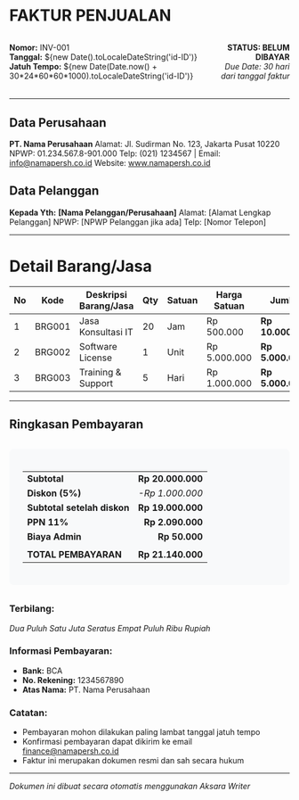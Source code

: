 <!--
aksara:true
type: document
style: ./templates/invoice.css
size: 210mmx297mm
meta:
    title: Faktur Penjualan
    subtitle: Invoice #INV-001
header: | PT. Nama Perusahaan | NPWP: 01.234.567.8-901.000 | ${new Date().toLocaleDateString('id-ID')} |
footer: Terima kasih atas kepercayaan Anda - PT. Nama Perusahaan
background: ../assets/invoice-letterhead.jpg
-->

# FAKTUR PENJUALAN

<div style="display: flex; justify-content: space-between; margin: 2rem 0;">
  <div>
    <strong>Nomor:</strong> INV-001<br>
    <strong>Tanggal:</strong> ${new Date().toLocaleDateString('id-ID')}<br>
    <strong>Jatuh Tempo:</strong> ${new Date(Date.now() + 30*24*60*60*1000).toLocaleDateString('id-ID')}
  </div>
  <div style="text-align: right;">
    <strong>STATUS: BELUM DIBAYAR</strong><br>
    <em>Due Date: 30 hari dari tanggal faktur</em>
  </div>
</div>

---

## Data Perusahaan

**PT. Nama Perusahaan**
Alamat: Jl. Sudirman No. 123, Jakarta Pusat 10220
NPWP: 01.234.567.8-901.000
Telp: (021) 1234567 | Email: info@namapersh.co.id
Website: www.namapersh.co.id

## Data Pelanggan

**Kepada Yth:**
**[Nama Pelanggan/Perusahaan]**
Alamat: [Alamat Lengkap Pelanggan]
NPWP: [NPWP Pelanggan jika ada]
Telp: [Nomor Telepon]

---

# Detail Barang/Jasa

| No | Kode | Deskripsi Barang/Jasa | Qty | Satuan | Harga Satuan | Jumlah |
|----|------|----------------------|-----|--------|--------------|--------|
| 1  | BRG001 | Jasa Konsultasi IT | 20 | Jam | Rp 500.000 | **Rp 10.000.000** |
| 2  | BRG002 | Software License | 1 | Unit | Rp 5.000.000 | **Rp 5.000.000** |
| 3  | BRG003 | Training & Support | 5 | Hari | Rp 1.000.000 | **Rp 5.000.000** |

---

## Ringkasan Pembayaran

<div style="background: #f8f9fa; padding: 1.5rem; border-radius: 8px; margin: 2rem 0;">

| | |
|--|--:|
| **Subtotal** | **Rp 20.000.000** |
| **Diskon (5%)** | *-Rp 1.000.000* |
| **Subtotal setelah diskon** | **Rp 19.000.000** |
| **PPN 11%** | **Rp 2.090.000** |
| **Biaya Admin** | **Rp 50.000** |
| | |
| **TOTAL PEMBAYARAN** | **Rp 21.140.000** |

</div>

### Terbilang:
*Dua Puluh Satu Juta Seratus Empat Puluh Ribu Rupiah*

### Informasi Pembayaran:
- **Bank:** BCA
- **No. Rekening:** 1234567890
- **Atas Nama:** PT. Nama Perusahaan

### Catatan:
- Pembayaran mohon dilakukan paling lambat tanggal jatuh tempo
- Konfirmasi pembayaran dapat dikirim ke email finance@namapersh.co.id
- Faktur ini merupakan dokumen resmi dan sah secara hukum

---
*Dokumen ini dibuat secara otomatis menggunakan Aksara Writer*